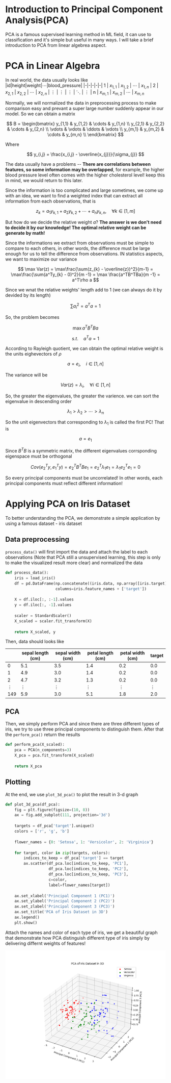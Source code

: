 # Introduction to Principal Component Analysis(PCA)
PCA is a famous supervised learning method in ML field, it can use to classification and it's simple but useful in many ways. I will take a brief introduction to PCA from linear algebrea aspect.

# PCA in Linear Algebra
In real world, the data usually looks like
|id|height|weight|$\cdots$|blood_pressure|
|-|-|-|-|-|
1 | $x_{1,1}$ | $x_{1,2}$ | $\cdots$ | $x_{1,n}$ |
2 | $x_{2,1}$ | $x_{2,2}$ | $\cdots$ | $x_{2,n}$ |
$\vdots$ | $\vdots$ | $\vdots$ | $\ddots$ | $\vdots$ | 
n | $x_{m,1}$ | $x_{m,2}$ | $\cdots$ | $x_{m,n}$

Normally, we will normalized the data in preprocessing process to make comparison easy and prevant a super large number suddenly appear in our model. So we can obtain a matrix

$$
B = 
\begin{bmatrix}
y_{1,1} & y_{1,2} & \cdots & y_{1,n} \\
y_{2,1} & y_{2,2} & \cdots & y_{2,n} \\
\vdots & \vdots & \ddots & \vdots \\
y_{m,1} & y_{m,2} & \cdots & y_{m,n} \\
\end{bmatrix}
$$

Where 

$$
y_{i,j} = \frac{x_{i,j} - \overline{x_{j}}}{\sigma_{j}}
$$

The data usually have a problems -- **There are correlations between features, so some information may be overlapped**, for example, the higher blood pressure level often comes with the higher cholesterol level! keep this in mind, we would return to this later.


Since the information is too complicated and large sometimes, we come up with an idea, we want to find a weighted index that can extract all information from each observations, that is

$$
z_{k} = a_1y_{k,1} + a_2y_{k,2} + \cdots + a_ny_{k,n}, \quad\forall k \in [1, m]
$$

But how do we decide the relative weight $a$? **The answer is we don't need to decide it by our knowledge! The optimal relative weight can be generate by math!**

Since the informations we extract from observations must be simple to compare to each others, in other words, the difference must be large enough for us to tell the difference from observations. IN statistics aspects, we want to maximize our variance

$$
\max Var(z) = \max\frac{\sum(z_{k} - \overline{z})^2}{m-1} = \max\frac{\sum(a^Ty_{k} - 0)^2}{m -1} = \max \frac{a^TB^TBa}{m -1} = a^T\rho a
$$

Since we wnat the relative weights' length add to 1 (we can always do it by devided by its length)

$$
\sum a_i^2 = a^Ta = 1
$$

So, the problem becomes 

$$
\max a^TB^TBa 
$$

$$
s.t. \quad a^Ta = 1
$$

According to Rayleigh quotient, we can obtain the optimal relative weight is the units eighevectors of $\rho$

$$
a = e_{i}, \quad i \in [1, n]
$$

The variance will be 

$$
Var(z) = \lambda_{i} ,\quad\forall i \in [1, n]
$$

So, the greater the eigenvalues, the greater the varience. we can sort the eigenvalue in descending order

$$
\lambda_1 > \lambda_2 > \cdots > \lambda_n
$$

So the unit eigenvectors that corresponding to $\lambda_1$ is called the first PC! That is

$$
a = e_1
$$

Since $B^TB$ is a symmetric matrix, the different eigenvalues corrsponding eigenspace must be orthogonal 

$$
Cov(e_2^Ty, e_1^Ty) = e_2^TB^TBe_1 = e_2^T\lambda_1e_1 = \lambda_1e_2^Te_1 = 0
$$

So every principal components must be uncorrelated! In other words, each principal components must reflect different information!

# Applying PCA on Iris Dataset
To better understanding the PCA, we demonstrate a simple application by using a famous dataset - iris dataset

## Data preprocessing

`process_data()` will first import the data and attach the label to each observations (Note that PCA still a unsupervised learning, this step is only to make the visualized result more clear) and normalized the data 

```python
def process_data():
    iris = load_iris()
    df = pd.DataFrame(np.concatenate((iris.data, np.array([iris.target]).T), axis=1),
                      columns=iris.feature_names + ['target'])

    X = df.iloc[:, :-1].values
    y = df.iloc[:, -1].values

    scaler = StandardScaler()
    X_scaled = scaler.fit_transform(X)

    return X_scaled, y
```
Then, data should looks like

| |sepal length (cm)| sepal width (cm) | petal length (cm) | petal width (cm) | target |
|-|-|-|-|-|-|
|0|5.1	|3.5	|1.4	|0.2	|0.0|
|1|4.9	|3.0	|1.4	|0.2	|0.0|
|2|4.7	|3.2	|1.3	|0.2	|0.0|
| $\vdots$ | $\vdots$ | $\vdots$ | $\vdots$ | $\vdots$ | $\vdots$ |
|149|5.9	|3.0	|5.1	|1.8	|2.0|

## PCA 

Then, we simply perform PCA and since there are three different types of iris, we try to use three principal components to distinguish them. After that the `perform_pca()` return the results

```python
def perform_pca(X_scaled):
    pca = PCA(n_components=3)
    X_pca = pca.fit_transform(X_scaled)
    
    return X_pca
```
## Plotting 

At the end, we use `plot_3d_pca()` to plot the result in 3-d graph

```python
def plot_3d_pca(df_pca):
    fig = plt.figure(figsize=(10, 8))
    ax = fig.add_subplot(111, projection='3d')

    targets = df_pca['target'].unique()
    colors = ['r', 'g', 'b']

    flower_names = {0: 'Setosa', 1: 'Versicolor', 2: 'Virginica'}

    for target, color in zip(targets, colors):
        indices_to_keep = df_pca['target'] == target
        ax.scatter(df_pca.loc[indices_to_keep, 'PC1'],
                   df_pca.loc[indices_to_keep, 'PC2'],
                   df_pca.loc[indices_to_keep, 'PC3'],
                   c=color,
                   label=flower_names[target])

    ax.set_xlabel('Principal Component 1 (PC1)')
    ax.set_ylabel('Principal Component 2 (PC2)')
    ax.set_zlabel('Principal Component 3 (PC3)')
    ax.set_title('PCA of Iris Dataset in 3D')
    ax.legend()
    plt.show()
```

Attach the names and color of each type of iris, we get a beautiful graph that demonstrate how PCA distinguish different type of iris simply by delivering differnt weights of features!

![alt text](https://github.com/max84517/PCA/blob/main/graph/iris_pca.png)
